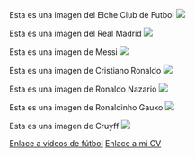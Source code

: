 Esta es una imagen del Elche Club de Futbol
![](https://teleelx.es/wp-content/uploads/2021/02/Elche-CF.jpg)

Esta es una imagen del Real Madrid
![](https://as01.epimg.net/futbol/imagenes/2020/08/31/primera/1598895534_865628_1598895678_noticia_normal.jpg)

Esta es una imagen de Messi
![](https://atalayar.com/sites/default/files/styles/foto_/public/noticias/Atalayar_Leo%20Messi%20Barcelona_0.jpg?itok=moY7JlzF)

Esta es una imagen de Cristiano Ronaldo
![](https://e00-marca.uecdn.es/assets/multimedia/imagenes/2020/09/09/15996060793746.jpg)

Esta es una imagen de Ronaldo Nazario
![](http://as01.epimg.net/tikitakas/imagenes/2017/12/28/portada/1514448082_557886_1514448185_noticia_normal.jpg)

Esta es una imagen de Ronaldinho Gauxo
![](https://elpais.com/deportes/imagenes/2013/07/21/actualidad/1374433549_067984_1374434152_noticia_grande.jpg)

Esta es una imagen de Cruyff
![](https://e00-marca.uecdn.es/assets/multimedia/imagenes/2017/03/22/14901374129257.jpg)






[Enlace a videos de fútbol](videos.md)
[Enlace a mi CV](README.md)
